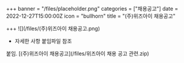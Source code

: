 +++
banner = "/files/placeholder.png"
categories = ["채용공고"]
date = 2022-12-27T15:00:00Z
icon = "bullhorn"
title = "(주)위즈아이 채용공고"

+++
![](/files/(주)위즈아이 채용공고.png)

* 자세한 사항 붙임파일 참조

붙임. [(주)위즈아이 채용공고](/files/위즈아이 채용 공고 관련.zip)

